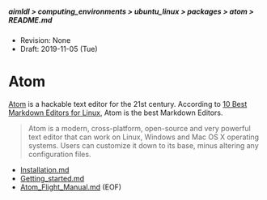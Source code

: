 ##### aimldl > computing_environments > ubuntu_linux > packages > atom > README.md
* Revision: None
* Draft: 2019-11-05 (Tue)
# Atom
[Atom](https://atom.io/) is a hackable text editor for the 21st century. According to [10 Best Markdown Editors for Linux](https://www.tecmint.com/best-markdown-editors-for-linux/), Atom is the best Markdown Editors.
> Atom is a modern, cross-platform, open-source and very powerful text editor that can work on Linux, Windows and Mac OS X operating systems. Users can customize it down to its base, minus altering any configuration files.

* [Installation.md](Installation.md)
* [Getting_started.md](Getting_started.md)
* [Atom_Flight_Manual.md](Atom_Flight_Manual.md)
(EOF)
